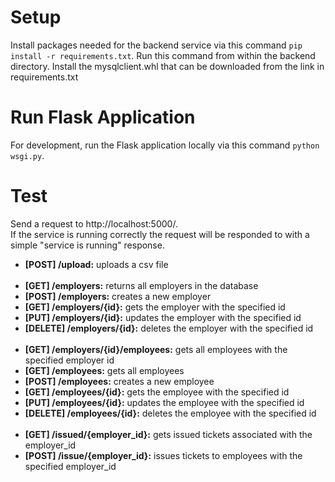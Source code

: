 # Setup
Install packages needed for the backend service via this command `pip install -r requirements.txt`. Run this command from within the backend directory.
Install the mysqlclient.whl that can be downloaded from the link in requirements.txt

# Run Flask Application
For development, run the Flask application locally via this command `python wsgi.py`.

# Test
Send a request to http://localhost:5000/.  
If the service is running correctly the request will be responded to with a simple "service is running" response.

- **[POST] /upload:** uploads a csv file
<br></br>
- **[GET] /employers:** returns all employers in the database
- **[POST] /employers:** creates a new employer
- **[GET] /employers/{id}:** gets the employer with the specified id
- **[PUT] /employers/{id}:** updates the employer with the specified id
- **[DELETE] /employers/{id}:** deletes the employer with the specified id
<br></br>
- **[GET] /employers/{id}/employees:** gets all employees with the specified employer id
- **[GET] /employees:** gets all employees
- **[POST] /employees:** creates a new employee
- **[GET] /employees/{id}:** gets the employee with the specified id
- **[PUT] /employees/{id}:** updates the employee with the specified id
- **[DELETE] /employees/{id}:** deletes the employee with the specified id
<br></br>
- **[GET] /issued/{employer_id}:** gets issued tickets associated with the employer_id
- **[POST] /issue/{employer_id}:** issues tickets to employees with the specified employer_id
